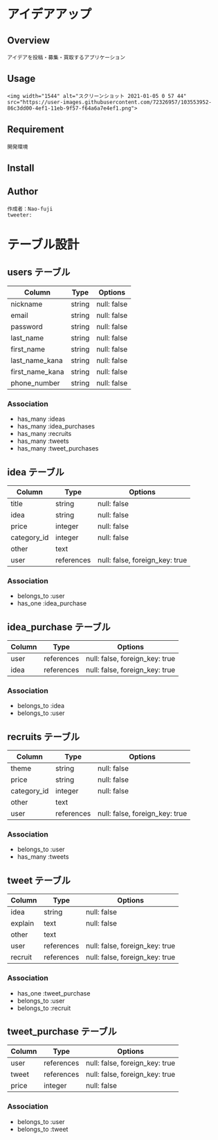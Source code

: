 # アイデアアップ
## Overview
    アイデアを投稿・募集・買取するアプリケーション
    
## Usage
    <img width="1544" alt="スクリーンショット 2021-01-05 0 57 44" src="https://user-images.githubusercontent.com/72326957/103553952-86c3dd00-4ef1-11eb-9f57-f64a6a7e4ef1.png">
## Requirement
    開発環境
## Install
    
## Author
    作成者：Nao-fuji
    tweeter:

    
# テーブル設計

## users テーブル

| Column             | Type    | Options     |
| ------------------ | ------- | ----------- |
| nickname           | string  | null: false |
| email              | string  | null: false |
| password           | string  | null: false |
| last_name          | string  | null: false |
| first_name         | string  | null: false |
| last_name_kana     | string  | null: false |
| first_name_kana    | string  | null: false |
| phone_number       | string  | null: false |


### Association

- has_many :ideas
- has_many :idea_purchases
- has_many :recruits
- has_many :tweets
- has_many :tweet_purchases



## idea テーブル

| Column              | Type       | Options                        |
| ------------------- | ---------- | ------------------------------ |
| title               | string     | null: false                    |
| idea                | string     | null: false                    |
| price               | integer    | null: false                    |
| category_id         | integer    | null: false                    |
| other               | text       |                                |
| user                | references | null: false, foreign_key: true |


### Association

- belongs_to :user
- has_one :idea_purchase



## idea_purchase テーブル

| Column  | Type       | Options                        |
| ------- | ---------- | ------------------------------ |
| user    | references | null: false, foreign_key: true |
| idea    | references | null: false, foreign_key: true |


### Association

- belongs_to :idea
- belongs_to :user



## recruits テーブル

| Column      | Type       | Options                        |
| ----------- | ---------- | ------------------------------ |
| theme       | string     | null: false                    |
| price       | string     | null: false                    |
| category_id | integer    | null: false                    |
| other       | text       |                                |
| user        | references | null: false, foreign_key: true |


### Association

- belongs_to :user
- has_many :tweets



## tweet テーブル

| Column              | Type       | Options                        |
| ------------------- | ---------- | ------------------------------ |
| idea                | string     | null: false                    |
| explain             | text       | null: false                    |
| other               | text       |                                |
| user                | references | null: false, foreign_key: true |
| recruit             | references | null: false, foreign_key: true |


### Association

- has_one :tweet_purchase
- belongs_to :user
- belongs_to :recruit


## tweet_purchase テーブル

| Column  | Type       | Options                        |
| ------- | ---------- | ------------------------------ |
| user    | references | null: false, foreign_key: true |
| tweet   | references | null: false, foreign_key: true |
| price   | integer    | null: false                    |


### Association

- belongs_to :user
- belongs_to :tweet
